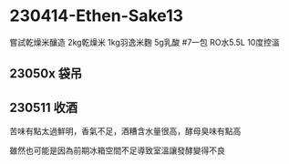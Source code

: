 # 230414-Ethen-Sake13

嘗試乾燥米釀造 2kg乾燥米 1kg羽逸米麴 5g乳酸 #7一包 RO水5.5L 10度控溫

## 23050x 袋吊

## 230511 收酒

苦味有點太過鮮明，香氣不足，酒糟含水量很高，酵母臭味有點高

雖然也可能是因為前期冰箱空間不足導致室溫讓發酵變得不良